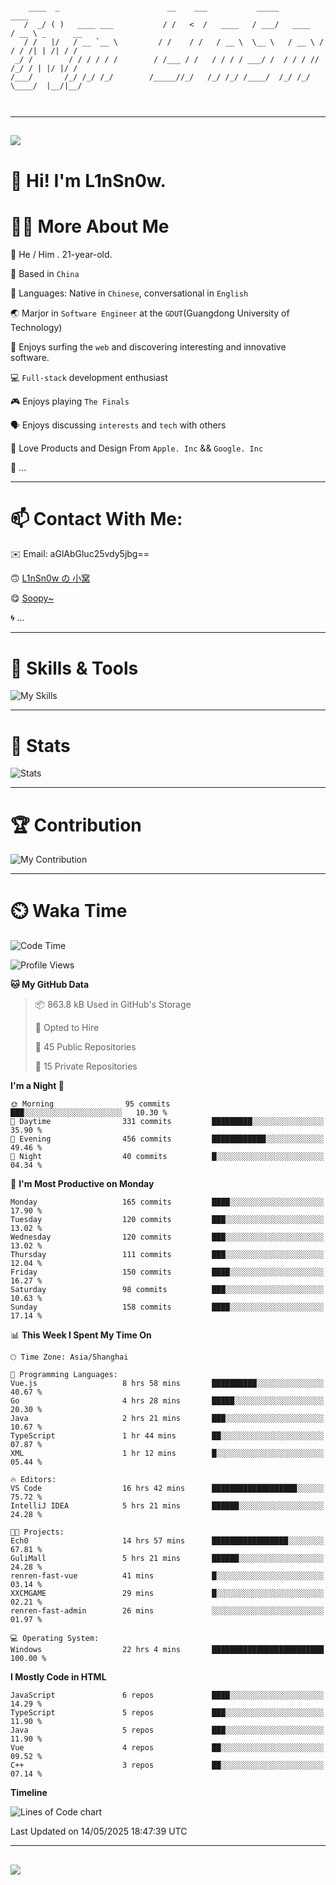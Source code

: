 ```

    ____  _                        __    ___           _____           ____           
   /  _/ ( )   ____ ___           / /   <  /   ____   / ___/   ____   / __ \ _      __
   / /   |/   / __ `__ \         / /    / /   / __ \  \__ \   / __ \ / / / /| | /| / /
 _/ /        / / / / / /        / /___ / /   / / / / ___/ /  / / / // /_/ / | |/ |/ / 
/___/       /_/ /_/ /_/        /_____//_/   /_/ /_/ /____/  /_/ /_/ \____/  |__/|__/  
                                                                                      
                                          

```

---

##
![](https://raw.githubusercontent.com/lin-snow/lin-snow/output/github-contribution-grid-snake-dark.svg)

# 👋 Hi! I'm L1nSn0w.

# 👨‍💻 More About Me

🤠 He / Him . 21-year-old.

🎈 Based in `China`
  
🤔 Languages: Native in `Chinese`, conversational in `English`

🌏 Marjor in `Software Engineer` at the `GDUT`(Guangdong University of Technology)

🛟 Enjoys surfing the `web` and discovering interesting and innovative software.

💻 `Full-stack` development enthusiast

🎮 Enjoys playing `The Finals`

🗣️ Enjoys discussing `interests` and `tech` with others

👾 Love Products and Design From `Apple. Inc` && `Google. Inc`  

🤪 ...

---

# 📫 Contact With Me:

✉️ Email: aGlAbGluc25vdy5jbg==

🙃 [L1nSn0w の 小窝](https://linsnow.cn)

😋 [Soopy~](https://soopy.cn)

🌀 ...

---

# 🔮 Skills & Tools

![My Skills](/assets/skillicons.svg)

---

# 🍟 Stats

![Stats](https://github-profile-trophy.vercel.app/?username=lin-snow&theme=nord&no-frame=true&column=9)

<!-- <div style="text-align: center;">
    <a href="https://github.com/lin-snow">
        <img align="center" src="https://githubstat.linsnow.cn/api/top-langs/?username=lin-snow&layout=donut&langs_count=8" />
    </a>
    <a href="https://github.com/lin-snow">
        <img align="center" src="https://githubstat.linsnow.cn/api?username=lin-snow&count_private=true&show_icons=true&theme=default&show=reviews,discussions_started,discussions_answered,prs_merged,prs_merged_percentage" />
    </a>
</div> -->

---

# 🏆 Contribution

![My Contribution](https://activitygraph.linsnow.cn/graph?username=lin-snow&theme=github-compact&days=30)

---

# ⏲️ Waka Time

<!--START_SECTION:waka-->
![Code Time](http://img.shields.io/badge/Code%20Time-749%20hrs%2042%20mins-blue)

![Profile Views](http://img.shields.io/badge/Profile%20Views-4-blue)

**🐱 My GitHub Data** 

> 📦 863.8 kB Used in GitHub's Storage 
 > 
> 💼 Opted to Hire
 > 
> 📜 45 Public Repositories 
 > 
> 🔑 15 Private Repositories 
 > 
**I'm a Night 🦉** 

```text
🌞 Morning                95 commits          ███░░░░░░░░░░░░░░░░░░░░░░   10.30 % 
🌆 Daytime                331 commits         █████████░░░░░░░░░░░░░░░░   35.90 % 
🌃 Evening                456 commits         ████████████░░░░░░░░░░░░░   49.46 % 
🌙 Night                  40 commits          █░░░░░░░░░░░░░░░░░░░░░░░░   04.34 % 
```
📅 **I'm Most Productive on Monday** 

```text
Monday                   165 commits         ████░░░░░░░░░░░░░░░░░░░░░   17.90 % 
Tuesday                  120 commits         ███░░░░░░░░░░░░░░░░░░░░░░   13.02 % 
Wednesday                120 commits         ███░░░░░░░░░░░░░░░░░░░░░░   13.02 % 
Thursday                 111 commits         ███░░░░░░░░░░░░░░░░░░░░░░   12.04 % 
Friday                   150 commits         ████░░░░░░░░░░░░░░░░░░░░░   16.27 % 
Saturday                 98 commits          ███░░░░░░░░░░░░░░░░░░░░░░   10.63 % 
Sunday                   158 commits         ████░░░░░░░░░░░░░░░░░░░░░   17.14 % 
```


📊 **This Week I Spent My Time On** 

```text
🕑︎ Time Zone: Asia/Shanghai

💬 Programming Languages: 
Vue.js                   8 hrs 58 mins       ██████████░░░░░░░░░░░░░░░   40.67 % 
Go                       4 hrs 28 mins       █████░░░░░░░░░░░░░░░░░░░░   20.30 % 
Java                     2 hrs 21 mins       ███░░░░░░░░░░░░░░░░░░░░░░   10.67 % 
TypeScript               1 hr 44 mins        ██░░░░░░░░░░░░░░░░░░░░░░░   07.87 % 
XML                      1 hr 12 mins        █░░░░░░░░░░░░░░░░░░░░░░░░   05.44 % 

🔥 Editors: 
VS Code                  16 hrs 42 mins      ███████████████████░░░░░░   75.72 % 
IntelliJ IDEA            5 hrs 21 mins       ██████░░░░░░░░░░░░░░░░░░░   24.28 % 

🐱‍💻 Projects: 
Ech0                     14 hrs 57 mins      █████████████████░░░░░░░░   67.81 % 
GuliMall                 5 hrs 21 mins       ██████░░░░░░░░░░░░░░░░░░░   24.28 % 
renren-fast-vue          41 mins             █░░░░░░░░░░░░░░░░░░░░░░░░   03.14 % 
XXCMGAME                 29 mins             █░░░░░░░░░░░░░░░░░░░░░░░░   02.21 % 
renren-fast-admin        26 mins             ░░░░░░░░░░░░░░░░░░░░░░░░░   01.97 % 

💻 Operating System: 
Windows                  22 hrs 4 mins       █████████████████████████   100.00 % 
```

**I Mostly Code in HTML** 

```text
JavaScript               6 repos             ████░░░░░░░░░░░░░░░░░░░░░   14.29 % 
TypeScript               5 repos             ███░░░░░░░░░░░░░░░░░░░░░░   11.90 % 
Java                     5 repos             ███░░░░░░░░░░░░░░░░░░░░░░   11.90 % 
Vue                      4 repos             ██░░░░░░░░░░░░░░░░░░░░░░░   09.52 % 
C++                      3 repos             ██░░░░░░░░░░░░░░░░░░░░░░░   07.14 % 
```



**Timeline**

![Lines of Code chart](https://raw.githubusercontent.com/lin-snow/lin-snow/main/assets/bar_graph.png)


 Last Updated on 14/05/2025 18:47:39 UTC
<!--END_SECTION:waka-->



---
##
![](./profile-3d-contrib/profile-night-rainbow.svg)
